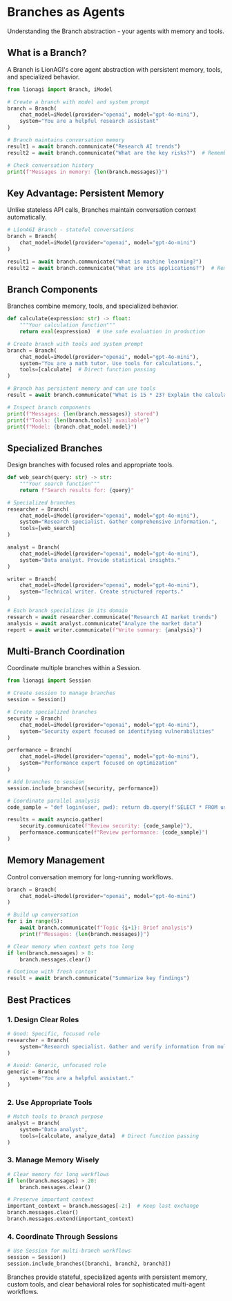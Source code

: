 # Branches as Agents

Understanding the Branch abstraction - your agents with memory and tools.

## What is a Branch?

A Branch is LionAGI's core agent abstraction with persistent memory, tools, and
specialized behavior.

```python
from lionagi import Branch, iModel

# Create a branch with model and system prompt
branch = Branch(
    chat_model=iModel(provider="openai", model="gpt-4o-mini"),
    system="You are a helpful research assistant"
)

# Branch maintains conversation memory
result1 = await branch.communicate("Research AI trends")
result2 = await branch.communicate("What are the key risks?")  # Remembers context

# Check conversation history
print(f"Messages in memory: {len(branch.messages)}")
```

## Key Advantage: Persistent Memory

Unlike stateless API calls, Branches maintain conversation context
automatically.

```python
# LionAGI Branch - stateful conversations
branch = Branch(
    chat_model=iModel(provider="openai", model="gpt-4o-mini")
)

result1 = await branch.communicate("What is machine learning?")
result2 = await branch.communicate("What are its applications?")  # Remembers context
```

## Branch Components

Branches combine memory, tools, and specialized behavior.

```python
def calculate(expression: str) -> float:
    """Your calculation function"""
    return eval(expression)  # Use safe evaluation in production

# Create branch with tools and system prompt
branch = Branch(
    chat_model=iModel(provider="openai", model="gpt-4o-mini"),
    system="You are a math tutor. Use tools for calculations.",
    tools=[calculate]  # Direct function passing
)

# Branch has persistent memory and can use tools
result = await branch.communicate("What is 15 * 23? Explain the calculation.")

# Inspect branch components
print(f"Messages: {len(branch.messages)} stored")
print(f"Tools: {len(branch.tools)} available")
print(f"Model: {branch.chat_model.model}")
```

## Specialized Branches

Design branches with focused roles and appropriate tools.

```python
def web_search(query: str) -> str:
    """Your search function"""
    return f"Search results for: {query}"

# Specialized branches
researcher = Branch(
    chat_model=iModel(provider="openai", model="gpt-4o-mini"),
    system="Research specialist. Gather comprehensive information.",
    tools=[web_search]
)

analyst = Branch(
    chat_model=iModel(provider="openai", model="gpt-4o-mini"),
    system="Data analyst. Provide statistical insights."
)

writer = Branch(
    chat_model=iModel(provider="openai", model="gpt-4o-mini"),
    system="Technical writer. Create structured reports."
)

# Each branch specializes in its domain
research = await researcher.communicate("Research AI market trends")
analysis = await analyst.communicate("Analyze the market data")
report = await writer.communicate(f"Write summary: {analysis}")
```

## Multi-Branch Coordination

Coordinate multiple branches within a Session.

```python
from lionagi import Session

# Create session to manage branches
session = Session()

# Create specialized branches
security = Branch(
    chat_model=iModel(provider="openai", model="gpt-4o-mini"),
    system="Security expert focused on identifying vulnerabilities"
)

performance = Branch(
    chat_model=iModel(provider="openai", model="gpt-4o-mini"),
    system="Performance expert focused on optimization"
)

# Add branches to session
session.include_branches([security, performance])

# Coordinate parallel analysis
code_sample = "def login(user, pwd): return db.query(f'SELECT * FROM users WHERE name={user}')"

results = await asyncio.gather(
    security.communicate(f"Review security: {code_sample}"),
    performance.communicate(f"Review performance: {code_sample}")
)
```

## Memory Management

Control conversation memory for long-running workflows.

```python
branch = Branch(
    chat_model=iModel(provider="openai", model="gpt-4o-mini")
)

# Build up conversation
for i in range(5):
    await branch.communicate(f"Topic {i+1}: Brief analysis")
    print(f"Messages: {len(branch.messages)}")

# Clear memory when context gets too long
if len(branch.messages) > 8:
    branch.messages.clear()

# Continue with fresh context
result = await branch.communicate("Summarize key findings")
```

## Best Practices

### 1. Design Clear Roles

```python
# Good: Specific, focused role
researcher = Branch(
    system="Research specialist. Gather and verify information from multiple sources."
)

# Avoid: Generic, unfocused role
generic = Branch(
    system="You are a helpful assistant."
)
```

### 2. Use Appropriate Tools

```python
# Match tools to branch purpose
analyst = Branch(
    system="Data analyst",
    tools=[calculate, analyze_data]  # Direct function passing
)
```

### 3. Manage Memory Wisely

```python
# Clear memory for long workflows
if len(branch.messages) > 20:
    branch.messages.clear()

# Preserve important context
important_context = branch.messages[-2:]  # Keep last exchange
branch.messages.clear()
branch.messages.extend(important_context)
```

### 4. Coordinate Through Sessions

```python
# Use Session for multi-branch workflows
session = Session()
session.include_branches([branch1, branch2, branch3])
```

Branches provide stateful, specialized agents with persistent memory, custom
tools, and clear behavioral roles for sophisticated multi-agent workflows.
